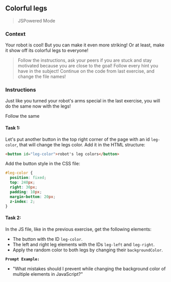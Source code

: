 ## Colorful legs

> JSPowered Mode

### Context

Your robot is cool! But you can make it even more striking! Or at least, make it show off its colorful legs to everyone!

> Follow the instructions, ask your peers if you are stuck and stay motivated because you are close to the goal!
> Follow every hint you have in the subject!
> Continue on the code from last exercise, and change the file names!

### Instructions

Just like you turned your robot's arms special in the last exercise, you will do the same now with the legs!

Follow the same

#### Task 1:

Let's put another button in the top right corner of the page with an id `leg-color`, that will change the legs color. Add it in the HTML structure:

```html
<button id="leg-color">robot's leg colors</button>
```

Add the button style in the CSS file:

```css
#leg-color {
  position: fixed;
  top: 240px;
  right: 30px;
  padding: 10px;
  margin-bottom: 20px;
  z-index: 2;
}
```

#### Task 2:

In the JS file, like in the previous exercise, get the following elements:

- The button with the ID `leg-color`.
- The left and right leg elements with the IDs `leg-left` and `leg-right`.
- Apply the random color to both legs by changing their `backgroundColor`.

**`Prompt Example:`**

- "What mistakes should I prevent while changing the background color of multiple elements in JavaScript?"

